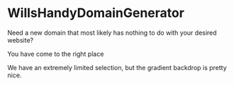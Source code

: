 # WillsHandyDomainGenerator

Need a new domain that most likely has nothing to do with your desired website?

You have come to the right place

We have an extremely limited selection, but the gradient backdrop is pretty nice.
